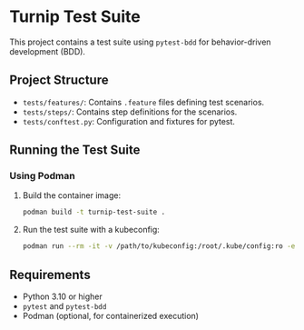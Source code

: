 # Turnip Test Suite

This project contains a test suite using `pytest-bdd` for behavior-driven development (BDD).

## Project Structure

- `tests/features/`: Contains `.feature` files defining test scenarios.
- `tests/steps/`: Contains step definitions for the scenarios.
- `tests/conftest.py`: Configuration and fixtures for pytest.

## Running the Test Suite

### Using Podman

1. Build the container image:
   ```bash
   podman build -t turnip-test-suite .
   ```

2. Run the test suite with a kubeconfig:
   ```bash
   podman run --rm -it -v /path/to/kubeconfig:/root/.kube/config:ro -e KUBECONFIG=/root/.kube/config turnip-test-suite
   ```

## Requirements

- Python 3.10 or higher
- `pytest` and `pytest-bdd`
- Podman (optional, for containerized execution)

